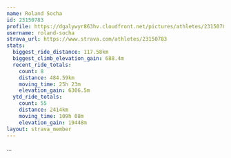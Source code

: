 ```yaml
---
name: Roland Socha
id: 23150783
profile: https://dgalywyr863hv.cloudfront.net/pictures/athletes/23150783/14745672/4/large.jpg
username: roland-socha
strava_url: https://www.strava.com/athletes/23150783
stats:
  biggest_ride_distance: 117.58km
  biggest_climb_elevation_gain: 688.4m
  recent_ride_totals:
    count: 8
    distance: 484.59km
    moving_time: 25h 23m
    elevation_gain: 6306.5m
  ytd_ride_totals:
    count: 55
    distance: 2414km
    moving_time: 109h 08m
    elevation_gain: 19448m
layout: strava_member
--- 
```

...
